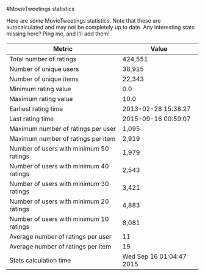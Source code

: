 #MovieTweetings statistics

Here are some MovieTweetings statistics. Note that these are autocalculated and may not be completely up to date. Any interesting stats missing here? Ping me, and I'll add them!

Metric | Value
--- | ---
Total number of ratings                 | 424,551
Number of unique users                  | 38,915
Number of unique items                  | 22,343
Minimum rating value                    | 0.0
Maximum rating value                    | 10.0
Earliest rating time                    | 2013-02-28 15:38:27
Last rating time                        | 2015-09-16 00:59:07
Maximum number of ratings per user      | 1,095
Maximum number of ratings per item      | 2,919
Number of users with minimum 50 ratings | 1,979
Number of users with minimum 40 ratings | 2,543
Number of users with minimum 30 ratings | 3,421
Number of users with minimum 20 ratings | 4,883
Number of users with minimum 10 ratings | 8,081
Average number of ratings per user      | 11
Average number of ratings per item      | 19
Stats calculation time                  | Wed Sep 16 01:04:47 2015

